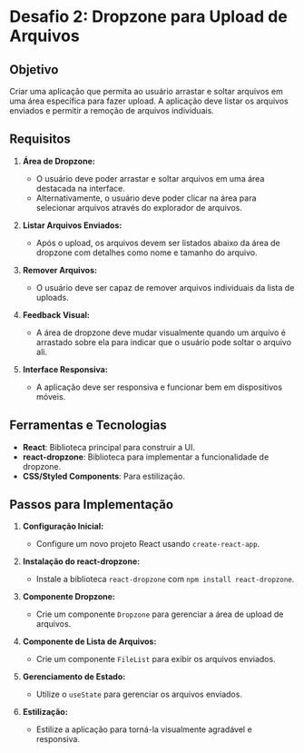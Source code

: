 # Desafio 2: Dropzone para Upload de Arquivos

## Objetivo

Criar uma aplicação que permita ao usuário arrastar e soltar arquivos em uma área específica para fazer upload. A aplicação deve listar os arquivos enviados e permitir a remoção de arquivos individuais.

## Requisitos

1. **Área de Dropzone:**
   - O usuário deve poder arrastar e soltar arquivos em uma área destacada na interface.
   - Alternativamente, o usuário deve poder clicar na área para selecionar arquivos através do explorador de arquivos.

2. **Listar Arquivos Enviados:**
   - Após o upload, os arquivos devem ser listados abaixo da área de dropzone com detalhes como nome e tamanho do arquivo.

3. **Remover Arquivos:**
   - O usuário deve ser capaz de remover arquivos individuais da lista de uploads.

4. **Feedback Visual:**
   - A área de dropzone deve mudar visualmente quando um arquivo é arrastado sobre ela para indicar que o usuário pode soltar o arquivo ali.

5. **Interface Responsiva:**
   - A aplicação deve ser responsiva e funcionar bem em dispositivos móveis.

## Ferramentas e Tecnologias

- **React**: Biblioteca principal para construir a UI.
- **react-dropzone**: Biblioteca para implementar a funcionalidade de dropzone.
- **CSS/Styled Components**: Para estilização.

## Passos para Implementação

1. **Configuração Inicial:**
   - Configure um novo projeto React usando `create-react-app`.

2. **Instalação do react-dropzone:**
   - Instale a biblioteca `react-dropzone` com `npm install react-dropzone`.

3. **Componente Dropzone:**
   - Crie um componente `Dropzone` para gerenciar a área de upload de arquivos.

4. **Componente de Lista de Arquivos:**
   - Crie um componente `FileList` para exibir os arquivos enviados.

5. **Gerenciamento de Estado:**
   - Utilize o `useState` para gerenciar os arquivos enviados.

6. **Estilização:**
   - Estilize a aplicação para torná-la visualmente agradável e responsiva.
